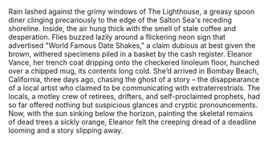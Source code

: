 Rain lashed against the grimy windows of The Lighthouse, a greasy spoon diner clinging precariously to the edge of the Salton Sea's receding shoreline.  Inside, the air hung thick with the smell of stale coffee and desperation. Flies buzzed lazily around a flickering neon sign that advertised "World Famous Date Shakes," a claim dubious at best given the brown, withered specimens piled in a basket by the cash register.  Eleanor Vance, her trench coat dripping onto the checkered linoleum floor, hunched over a chipped mug, its contents long cold.  She’d arrived in Bombay Beach, California, three days ago, chasing the ghost of a story – the disappearance of a local artist who claimed to be communicating with extraterrestrials.  The locals, a motley crew of retirees, drifters, and self-proclaimed prophets, had so far offered nothing but suspicious glances and cryptic pronouncements.  Now, with the sun sinking below the horizon, painting the skeletal remains of dead trees a sickly orange, Eleanor felt the creeping dread of a deadline looming and a story slipping away.
